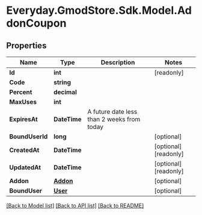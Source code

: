 # Everyday.GmodStore.Sdk.Model.AddonCoupon
## Properties

Name | Type | Description | Notes
------------ | ------------- | ------------- | -------------
**Id** | **int** |  | [readonly] 
**Code** | **string** |  | 
**Percent** | **decimal** |  | 
**MaxUses** | **int** |  | 
**ExpiresAt** | **DateTime** | A future date less than 2 weeks from today | 
**BoundUserId** | **long** |  | [optional] 
**CreatedAt** | **DateTime** |  | [optional] [readonly] 
**UpdatedAt** | **DateTime** |  | [optional] [readonly] 
**Addon** | [**Addon**](Addon.md) |  | [optional] 
**BoundUser** | [**User**](User.md) |  | [optional] 

[[Back to Model list]](../README.md#documentation-for-models) [[Back to API list]](../README.md#documentation-for-api-endpoints) [[Back to README]](../README.md)


